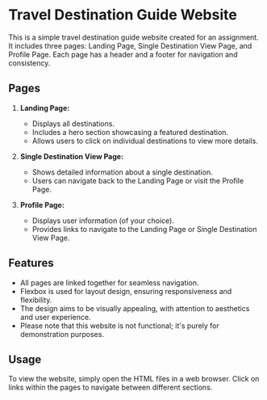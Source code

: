 # Travel Destination Guide Website

This is a simple travel destination guide website created for an assignment. It includes three pages: Landing Page, Single Destination View Page, and Profile Page. Each page has a header and a footer for navigation and consistency.

## Pages

1. **Landing Page:**
   - Displays all destinations.
   - Includes a hero section showcasing a featured destination.
   - Allows users to click on individual destinations to view more details.

2. **Single Destination View Page:**
   - Shows detailed information about a single destination.
   - Users can navigate back to the Landing Page or visit the Profile Page.

3. **Profile Page:**
   - Displays user information (of your choice).
   - Provides links to navigate to the Landing Page or Single Destination View Page.

## Features

- All pages are linked together for seamless navigation.
- Flexbox is used for layout design, ensuring responsiveness and flexibility.
- The design aims to be visually appealing, with attention to aesthetics and user experience.
- Please note that this website is not functional; it's purely for demonstration purposes.

## Usage

To view the website, simply open the HTML files in a web browser. Click on links within the pages to navigate between different sections.
